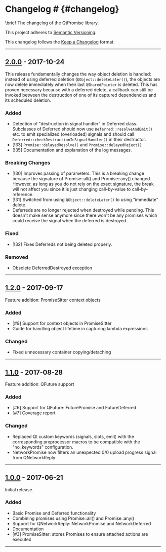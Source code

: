 # Changelog # {#changelog}

\brief The changelog of the QtPromise library.

This project adheres to [Semantic Versioning](http://semver.org/).

This changelog follows the [Keep a Changelog](http://keepachangelog.com) format.


---


## [2.0.0] - 2017-10-24 ##
This release fundamentally changes the way object deletion is handled:
instead of using deferred deletion (`QObject::deleteLater()`), the objects are now
delete immediately when their last `QSharedPointer` is deleted.
This has proven necessary because with a deferred delete, a callback can still be invoked between
the destruction of one of its captured dependencies and its scheduled deletion.

### Added ###
- Detection of "destruction in signal handler" in Deferred class.
Subclasses of Deferred should now use `Deferred::resolveAndEmit()` etc. to emit specialized
(overloaded) signals and should call `Deferred::checkDestructionInSignalHandler()` in their destructor.
- [!33] `Promise::delayedResolve()` and `Promise::delayedReject()`
- [!35] Documentation and explanation of the log messages.

### Breaking Changes ###
- [!30] Improves passing of parameters.
This is a breaking change because the signature of Promise::all() and Promise::any() changed.
However, as long as you do not rely on the exact signature, the break will not affect you since it
is just changing call-by-value to call-by-reference.
- [!31] Switched from using `QObject::deleteLater()` to using "immediate" delete.
- Deferreds are no longer rejected when destroyed while pending. This doesn't make sense anymore since
there won't be any promises which could receive the signal when the deferred is destroyed.

### Fixed ###
- [!32] Fixes Deferreds not being deleted properly.

### Removed ###
- Obsolete DeferredDestroyed exception


---


## [1.2.0] - 2017-09-17 ##
Feature addition: PromiseSitter context objects

### Added ###
- [#9] Support for context objects in PromiseSitter
- Guide for handling object lifetime in capturing lambda expressions

### Changed ###
- Fixed unnecessary container copying/detaching


---


## [1.1.0] - 2017-08-28 ##
Feature addition: QFuture support

### Added ###
- [#6] Support for QFuture: FuturePromise and FutureDeferred
- [#7] Coverage report

### Changed ###
- Replaced Qt custom keywords (signals, slots, emit) with the corresponding preprocessor macros
  to be compatible with the "no_keywords" configuration.
- NetworkPromise now filters an unexpected 0/0 upload progress signal from QNetworkReply


---


## [1.0.0] - 2017-06-21 ##
Initial release.

### Added ###
- Basic Promise and Deferred functionality
- Combining promises using Promise::all() and Promise::any()
- Support for QNetworkReply: NetworkPromise and NetworkDeferred
- Documentation
- [#3] PromiseSitter: stores Promises to ensure attached actions are executed


---


[2.0.0]: https://gitlab.com/julrich/QtPromise/tags/2.0.0
[1.2.0]: https://gitlab.com/julrich/QtPromise/tags/1.2.0
[1.1.0]: https://gitlab.com/julrich/QtPromise/tags/1.1.0
[1.0.0]: https://gitlab.com/julrich/QtPromise/tags/1.0.0